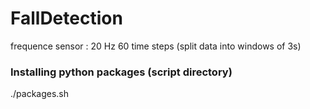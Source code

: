# FallDetection

frequence sensor : 20 Hz
60 time steps (split data into windows of 3s)

### Installing python packages (script directory)
./packages.sh
